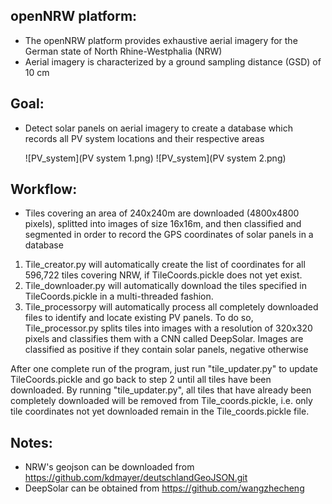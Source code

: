 ## openNRW platform:

- The openNRW platform provides exhaustive aerial imagery for the German state of North Rhine-Westphalia (NRW)
- Aerial imagery is characterized by a ground sampling distance (GSD) of 10 cm

## Goal:

- Detect solar panels on aerial imagery to create a database which records all PV system locations and their respective areas

    ![PV_system](PV system 1.png)
    ![PV_system](PV system 2.png)

## Workflow:

- Tiles covering an area of 240x240m are downloaded (4800x4800 pixels), splitted into images of size 16x16m, and then classified and segmented in order to record the GPS coordinates of solar panels in a database

1. Tile_creator.py will automatically create the list of coordinates for all 596,722 tiles covering NRW, if TileCoords.pickle does not yet exist.
2. Tile_downloader.py will automatically download the tiles specified in TileCoords.pickle in a multi-threaded fashion.
3. Tile_processorpy will automatically process all completely downloaded files to identify and locate existing PV panels. To do so, Tile_processor.py splits tiles into images with a resolution of 320x320 pixels and classifies them with a CNN called DeepSolar. Images are classified as positive if they contain solar panels, negative otherwise

After one complete run of the program, just run "tile_updater.py" to update TileCoords.pickle and go back to step 2 until all tiles have been downloaded. By running "tile_updater.py", all tiles that have already been completely downloaded will be removed from Tile_coords.pickle, i.e. only tile coordinates not yet downloaded remain in the Tile_coords.pickle file.

## Notes:

- NRW's geojson can be downloaded from https://github.com/kdmayer/deutschlandGeoJSON.git
- DeepSolar can be obtained from https://github.com/wangzhecheng



